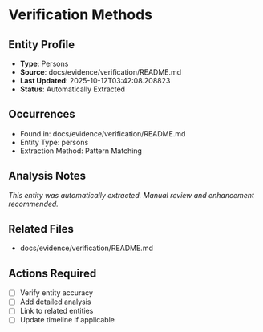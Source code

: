 # Verification Methods

## Entity Profile
- **Type**: Persons
- **Source**: docs/evidence/verification/README.md
- **Last Updated**: 2025-10-12T03:42:08.208823
- **Status**: Automatically Extracted

## Occurrences
- Found in: docs/evidence/verification/README.md
- Entity Type: persons
- Extraction Method: Pattern Matching

## Analysis Notes
*This entity was automatically extracted. Manual review and enhancement recommended.*

## Related Files
- docs/evidence/verification/README.md

## Actions Required
- [ ] Verify entity accuracy
- [ ] Add detailed analysis
- [ ] Link to related entities
- [ ] Update timeline if applicable
